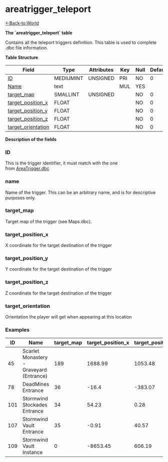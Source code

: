# areatrigger\_teleport

[<-Back-to:World](database-world)

**The \`areatrigger\_teleport\` table**

Contains all the teleport triggers definition. This table is used to complete .dbc file information.

**Table Structure**

| Field                   | Type      | Attributes | Key | Null | Default | Extra | Comment |
| ----------------------- | --------- | ---------- | --- | ---- | ------- | ----- | ------- |
| [ID][1]                 | MEDIUMINT | UNSIGNED   | PRI | NO   | 0       |       |         |
| [Name][2]               | text      |            | MUL | YES  |         |       |         |
| [target_map][3]         | SMALLINT  | UNSIGNED   |     | NO   | 0       |       |         |
| [target_position_x][4]  | FLOAT     |            |     | NO   | 0       |       |         |
| [target_position_y][5]  | FLOAT     |            |     | NO   | 0       |       |         |
| [target_position_z][6]  | FLOAT     |            |     | NO   | 0       |       |         |
| [target_orientation][7] | FLOAT     |            |     | NO   | 0       |       |         |

[1]: #id
[2]: #name
[3]: #target_map
[4]: #target_position_x
[5]: #target_position_y
[6]: #target_position_z
[7]: #target_orientation

**Description of the fields**

### ID

This is the trigger identifier, it must match with the one from [AreaTrigger.dbc](dbc-areatrigger)

### name

Name of the trigger. This can be an arbitrary name, and is for descriptive purposes only.

### target\_map

Target map of the trigger (see Maps.dbc).

### target\_position\_x

X coordinate for the target destination of the trigger

### target\_position\_y

Y coordinate for the target destination of the trigger

### target\_position\_z

Z coordinate for the target destination of the trigger

### target\_orientation

Orientation the player will get when appearing at this location

### Examples

| ID  | Name                                     | target_map | target_position_x | target_position_y | target_position_z | target_orientation |
| --- | ---------------------------------------- | ---------- | ----------------- | ----------------- | ----------------- | ------------------ |
| 45  | Scarlet Monastery - Graveyard (Entrance) | 189        | 1688.99           | 1053.48           | 18.6775           | 0.00117            |
| 78  | DeadMines Entrance                       | 36         | -16.4             | -383.07           | 61.78             | 1.86               |
| 101 | Stormwind Stockades Entrance             | 34         | 54.23             | 0.28              | -18.34            | 6.26               |
| 107 | Stormwind Vault Entrance                 | 35         | -0.91             | 40.57             | -24.23            | 0                  |
| 109 | Stormwind Vault Instance                 | 0          | -8653.45          | 606.19            | 91.16             | 0                  |
